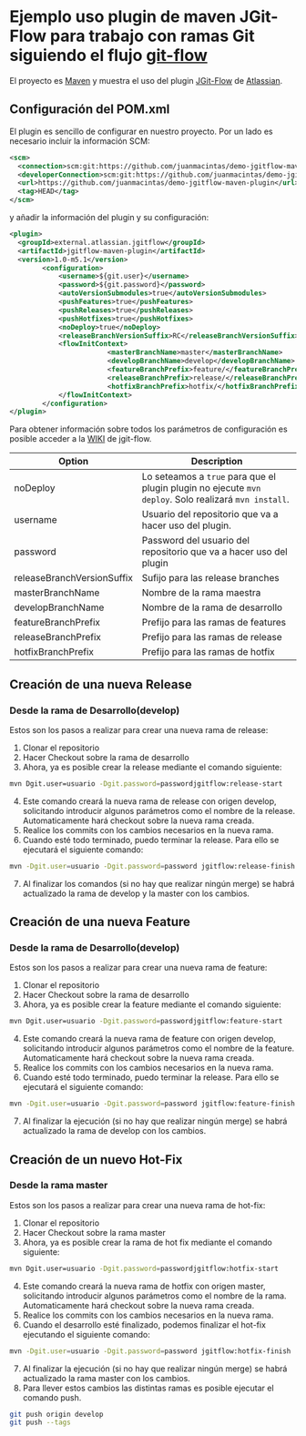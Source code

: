 # Ejemplo uso plugin de maven JGit-Flow para trabajo con ramas Git siguiendo el flujo [git-flow](http://aprendegit.com/que-es-git-flow/)

El proyecto es [Maven](http://maven.apache.org) y muestra el uso del plugin [JGit-Flow](https://bitbucket.org/atlassian/jgit-flow/wiki/Home) de [Atlassian](https://www.atlassian.com).

## Configuración del POM.xml

El plugin es sencillo de configurar en nuestro proyecto. Por un lado es necesario incluir la información SCM:

```xml
<scm>
  <connection>scm:git:https://github.com/juanmacintas/demo-jgitflow-maven-plugin.git</connection>
  <developerConnection>scm:git:https://github.com/juanmacintas/demo-jgitflow-maven-plugin.git</developerConnection>
  <url>https://github.com/juanmacintas/demo-jgitflow-maven-plugin</url>
  <tag>HEAD</tag>
</scm>
```
y añadir la información del plugin y su configuración:

```xml
<plugin>
  <groupId>external.atlassian.jgitflow</groupId>
  <artifactId>jgitflow-maven-plugin</artifactId>
  <version>1.0-m5.1</version>
  		<configuration>
        	<username>${git.user}</username>
        	<password>${git.password}</password>
        	<autoVersionSubmodules>true</autoVersionSubmodules>
        	<pushFeatures>true</pushFeatures>
        	<pushReleases>true</pushReleases>
        	<pushHotfixes>true</pushHotfixes>
        	<noDeploy>true</noDeploy>
        	<releaseBranchVersionSuffix>RC</releaseBranchVersionSuffix>
        	<flowInitContext>
						<masterBranchName>master</masterBranchName>
						<developBranchName>develop</developBranchName>
						<featureBranchPrefix>feature/</featureBranchPrefix>
						<releaseBranchPrefix>release/</releaseBranchPrefix>
						<hotfixBranchPrefix>hotfix/</hotfixBranchPrefix>
        	</flowInitContext>
		</configuration>
</plugin>
```

Para obtener información sobre todos los parámetros de configuración es posible acceder a la [WIKI](https://bitbucket.org/atlassian/jgit-flow/wiki/Home) de jgit-flow. 

| Option              | Description                                                                                                                                     |
| ------------------- | ----------------------------------------------------------------------------------------------------------------------------------------------- |
| noDeploy            | Lo seteamos a `true` para que el plugin plugin no ejecute `mvn deploy`. Solo realizará `mvn install`. |
| username            | Usuario del repositorio que va a hacer uso del plugin. |
| password    		  | Password del usuario del repositorio que va a hacer uso del plugin
|releaseBranchVersionSuffix| Sufijo para las release branches |
|masterBranchName | Nombre de la rama maestra |
|developBranchName| Nombre de la rama de desarrollo |
|featureBranchPrefix | Prefijo para las ramas de features |
|releaseBranchPrefix | Prefijo para las ramas de release |
|hotfixBranchPrefix | Prefijo para las ramas de hotfix |

## Creación de una nueva Release

### Desde la rama de Desarrollo(develop)


Estos son los pasos a realizar para crear una nueva rama de release:
 
1.  Clonar el repositorio
2.  Hacer Checkout sobre la rama de desarrollo
3.  Ahora, ya es posible crear la release mediante el comando siguiente:
```bash
mvn Dgit.user=usuario -Dgit.password=passwordjgitflow:release-start
```
4.  Este comando creará la nueva rama de release con origen develop, solicitando introducir algunos parámetros como el nombre de la release. Automaticamente hará checkout sobre la nueva rama creada.
5. Realice los commits con los cambios necesarios en la nueva rama.
6.  Cuando esté todo terminado, puedo terminar la release. Para ello se ejecutará el siguiente comando:
```bash
mvn -Dgit.user=usuario -Dgit.password=password jgitflow:release-finish
```
7.  Al finalizar los comandos (si no hay que realizar ningún merge) se habrá actualizado la  rama de develop y la master con los cambios.


## Creación de una nueva Feature

### Desde la rama de Desarrollo(develop)

Estos son los pasos a realizar para crear una nueva rama de feature:
 
1.  Clonar el repositorio
2.  Hacer Checkout sobre la rama de desarrollo
3.  Ahora, ya es posible crear la feature mediante el comando siguiente:
```bash
mvn Dgit.user=usuario -Dgit.password=passwordjgitflow:feature-start
```
4.  Este comando creará la nueva rama de feature con origen develop, solicitando introducir algunos parámetros como el nombre de la feature. Automaticamente hará checkout sobre la nueva rama creada.
5. Realice los commits con los cambios necesarios en la nueva rama.
6.  Cuando esté todo terminado, puedo terminar la release. Para ello se ejecutará el siguiente comando:
```bash
mvn -Dgit.user=usuario -Dgit.password=password jgitflow:feature-finish
```
7.  Al finalizar la ejecución (si no hay que realizar ningún merge) se habrá actualizado la  rama de develop con los cambios.

## Creación de un nuevo Hot-Fix

### Desde la rama master

Estos son los pasos a realizar para crear una nueva rama de hot-fix:
 
1.  Clonar el repositorio
2.  Hacer Checkout sobre la rama master
3.  Ahora, ya es posible crear la rama de hot fix mediante el comando siguiente:
```bash
mvn Dgit.user=usuario -Dgit.password=passwordjgitflow:hotfix-start
```
4.  Este comando creará la nueva rama de hotfix con origen master, solicitando introducir algunos parámetros como el nombre de la rama. Automaticamente hará checkout sobre la nueva rama creada.
5. Realice los commits con los cambios necesarios en la nueva rama.
6.  Cuando el desarrollo esté finalizado, podemos finalizar el hot-fix ejecutando el siguiente comando:
```bash
mvn -Dgit.user=usuario -Dgit.password=password jgitflow:hotfix-finish
```
7.  Al finalizar la ejecución (si no hay que realizar ningún merge) se habrá actualizado la  rama master con los cambios.
8.  Para llever estos cambios las distintas ramas es posible ejecutar el comando push.
```bash
git push origin develop
git push --tags
```
